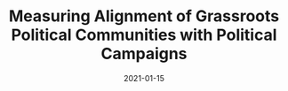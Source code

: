 ---
title: "Measuring Alignment of Grassroots Political Communities with Political Campaigns"
# slug: "anything2vec"
emoji: "🤖"
blurb: "Lead author on this study that uses neural embedding techniques to analyze how grassroots political communities on Reddit align with their respective political campaigns."
type: "rp"
tags: ["ml","pl"]
link: "<a aria-label='Paper' href='/Measuring_Alignment_of_Online_Grassroots_Political_Communities_with_Political_Campaigns.pdf'>Paper</a>"
date: "2021-01-15"
prod: true
---